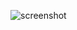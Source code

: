 ![screenshot]([screenshot.png](https://github.com/Suthar-Naresh/brief-bytes/blob/main/static/images/Screenshot%202023-09-26%20214528.png))
